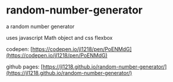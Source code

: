 # random-number-generator
a random number generator

uses javascript Math object and css flexbox

codepen: [https://codepen.io/jl1218/pen/PoENMdG](https://codepen.io/jl1218/pen/PoENMdG)

github pages: [https://jl1218.github.io/random-number-generator/](https://jl1218.github.io/random-number-generator/)
